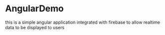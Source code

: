 # AngularDemo
this is a simple angular application integrated with firebase to allow realtime data to be displayed to users
